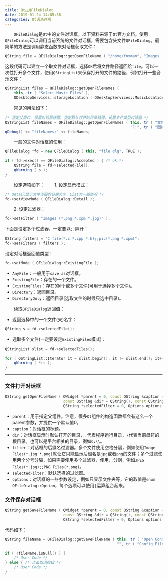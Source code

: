 ```yaml
---
title: Qt之QFileDialog
date: 2019-01-24 14:05:36
categories: Qt语法详解
---
```

&emsp;&emsp;`QFileDialog`是`Qt`中的文件对话框，以下资料来源于`Qt`官方文档。使用`QFileDialog`可以调用当前系统的文件对话框，需要包含头文件`QFileDialog`。最简单的方法是调用静态函数来对话框获取文件：

``` cpp
QString file = QFileDialog::getOpenFileName ( "/home/foxman", "Images (*.png *.xpm *.jpg)", this );
```

这段代码可以建立一个取文件对话框，选择`OK`后将文件路径返回给`file`。可以一次性打开多个文件，使用`QStringList`来保存打开的文件的路径，例如打开一些音乐文件：

``` cpp
QStringList files = QFileDialog::getOpenFileNames (
    this, tr ( "Select Music Files" ),
    QDesktopServices::storageLocation ( QDesktopServices::MusicLocation ) );
```

&emsp;&emsp;常见的用法如下：

``` cpp
/* 指定父窗口、设置对话框标题、指定默认打开的目录路径、设置文件类型过滤器 */
QStringList fileNames = QFileDialog::getOpenFileNames ( this, tr ( "文件对话框" ), \
                                                        "F:", tr ( "图片文件(*png *jpg)" ) );
qDebug() << "fileNames:" << fileNames;
```

&emsp;&emsp;一般的文件对话框的使用：

``` cpp
QFileDialog *fd = new QFileDialog ( this, "file dlg", TRUE );
​
if ( fd->exec() == QFileDialog::Accepted ) { /* ok */
    QString file = fd->selectedFile();
    qWarning ( s );
}
```

&emsp;&emsp;设定选项如下：
&emsp;&emsp;1. 设定显示模式：

``` cpp
/* Detail显示文件详细的日期大小，List为一般情况 */
fd->setViewMode ( QFileDialog::Detail );
```

&emsp;&emsp;2. 设定过滤器：

``` cpp
fd->setFilter ( "Images (*.png *.xpm *.jpg)" );
```

下面是设定多个过滤器，一定要以`;;`隔开：

``` cpp
QString filters = "C file(*.c *.cpp *.h);;pic(*.png *.xpm)";
fd->setFilters ( filters );
```

设定对话框返回值类型：

``` cpp
fd->setMode ( QFileDialog::ExistingFile );
```

- `AnyFile`：一般用于`save as`对话框。
- `ExistingFile`：存在的一个文件。
- `ExistingFiles`：存在的`0`个或多个文件(可用于选择多个文件)。
- `Directory`：返回目录。
- `DirectoryOnly`：返回目录(选取文件的时候只选中目录)。

&emsp;&emsp;读取`QFileDialog`返回值：

- 返回选择中的一个文件(夹)名字：

``` cpp
QString s = fd->selectedFile();
```

- 选取多个文件(一定要设定`ExistingFiles`模式)：

``` cpp
QStringList slist = fd->selectedFiles();
​
for ( QStringList::Iterator it = slist.begin(); it != slist.end(); it++ ) {
    qWarning ( *it );
}
```

---

### 文件打开对话框

``` cpp
QString getOpenFileName ( QWidget *parent = 0, const QString &caption = QString(), \
                          const QString &dir = QString(), const QString &filter = QString(), \
                          QString *selectedFilter = 0, Options options = 0 );
```

- `parent`：用于指定父组件。注意，很多`Qt`组件的构造函数都会有这么一个parent参数，并提供一个默认值0。
- `caption`：对话框的标题。
- `dir`：对话框显示时默认打开的目录，`.`代表程序运行目录，`/`代表当前盘符的根目录。也可以是平台相关的目录，例如`C:\\`。
- `filter`：对话框的后缀名过滤器。多个文件使用空格分隔，例如使用`Image Files(*.jpg *.png)`就让它只能显示后缀名是`jpg`或者`png`的文件；多个过滤使用两个分号分隔，如果需要使用多个过滤器，使用`;;`分割，例如`JPEG Files(*.jpg);;PNG Files(*.png)`。
- `selectedFilter`：默认选择的过滤器。
- `options`：对话框的一些参数设定，例如只显示文件夹等，它的取值是`enum QFileDialog::Option`，每个选项可以使用`|`运算组合起来。

### 文件保存对话框

``` cpp
QString getSaveFileName ( QWidget *parent = 0, const QString &caption = QString(), \
                          const QString &dir = QString(), const QString &filter = QString(), \
                          QString *selectedFilter = 0, Options options = 0 );
```

代码如下：

``` cpp
QString fileName = QFileDialog::getSaveFileName ( this, tr ( "Open Config" ), \
                                                  "", tr ( "Config Files (*.ifg)" ) );
​
if ( !fileName.isNull() ) {
    /* User Code */
} else { /* 点击取消按钮 */
    /* User Code */
}
```